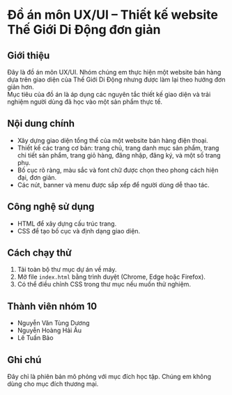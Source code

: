 # Đồ án môn UX/UI – Thiết kế website Thế Giới Di Động đơn giản

## Giới thiệu
Đây là đồ án môn UX/UI. Nhóm chúng em thực hiện một website bán hàng dựa trên giao diện của Thế Giới Di Động nhưng được làm lại theo hướng đơn giản hơn.  
Mục tiêu của đồ án là áp dụng các nguyên tắc thiết kế giao diện và trải nghiệm người dùng đã học vào một sản phẩm thực tế.

## Nội dung chính
- Xây dựng giao diện tổng thể của một website bán hàng điện thoại.  
- Thiết kế các trang cơ bản: trang chủ, trang danh mục sản phẩm, trang chi tiết sản phẩm, trang giỏ hàng, đăng nhập, đăng ký, và một số trang phụ.  
- Bố cục rõ ràng, màu sắc và font chữ được chọn theo phong cách hiện đại, đơn giản.  
- Các nút, banner và menu được sắp xếp để người dùng dễ thao tác.

## Công nghệ sử dụng
- HTML để xây dựng cấu trúc trang.  
- CSS để tạo bố cục và định dạng giao diện.

## Cách chạy thử
1. Tải toàn bộ thư mục dự án về máy.  
2. Mở file `index.html` bằng trình duyệt (Chrome, Edge hoặc Firefox).  
3. Có thể điều chỉnh CSS trong thư mục nếu muốn thử nghiệm.

## Thành viên nhóm 10
- Nguyễn Văn Tùng Dương  
- Nguyễn Hoàng Hải Âu  
- Lê Tuấn Bảo  

## Ghi chú
Đây chỉ là phiên bản mô phỏng với mục đích học tập. Chúng em không dùng cho mục đích thương mại.
